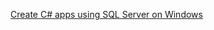 [Create C# apps using SQL Server on Windows](https://www.microsoft.com/en-us/sql-server/developer-get-started/csharp/win/)
